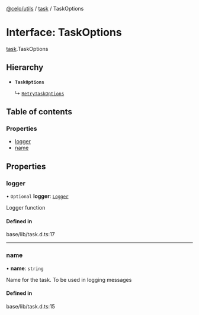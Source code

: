 [@celo/utils](../README.md) / [task](../modules/task.md) / TaskOptions

# Interface: TaskOptions

[task](../modules/task.md).TaskOptions

## Hierarchy

- **`TaskOptions`**

  ↳ [`RetryTaskOptions`](task.RetryTaskOptions.md)

## Table of contents

### Properties

- [logger](task.TaskOptions.md#logger)
- [name](task.TaskOptions.md#name)

## Properties

### logger

• `Optional` **logger**: [`Logger`](../modules/logger.md#logger)

Logger function

#### Defined in

base/lib/task.d.ts:17

___

### name

• **name**: `string`

Name for the task. To be used in logging messages

#### Defined in

base/lib/task.d.ts:15
